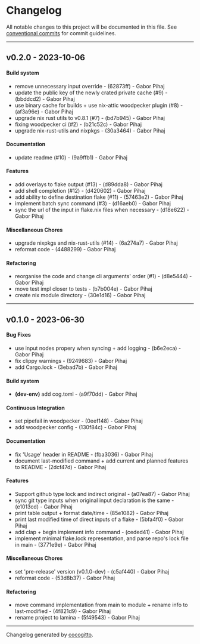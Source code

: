 # Changelog
All notable changes to this project will be documented in this file. See [conventional commits](https://www.conventionalcommits.org/) for commit guidelines.

- - -
## v0.2.0 - 2023-10-06
#### Build system
- remove unnecessary input override - (62873ff) - Gabor Pihaj
- update the public key of the newly crated private cache (#9) - (bbddcd2) - Gabor Pihaj
- use binary cache for builds + use nix-attic woodpecker plugin (#8) - (af3a96e) - Gabor Pihaj
- upgrade nix rust utils to v0.8.1 (#7) - (bd7b945) - Gabor Pihaj
- fixing woodpecker ci (#2) - (b21c52c) - Gabor Pihaj
- upgrade nix-rust-utils and nixpkgs - (30a3464) - Gabor Pihaj
#### Documentation
- update readme (#10) - (9a9ffb1) - Gabor Pihaj
#### Features
- add overlays to flake output (#13) - (d89dda8) - Gabor Pihaj
- add shell completion (#12) - (d420602) - Gabor Pihaj
- add ability to define destination flake (#11) - (57463e2) - Gabor Pihaj
- implement batch sync command (#3) - (d16aeb0) - Gabor Pihaj
- sync the url of the input in flake.nix files when necessary - (d18e622) - Gabor Pihaj
#### Miscellaneous Chores
- upgrade nixpkgs and nix-rust-utils (#14) - (6a274a7) - Gabor Pihaj
- reformat code - (4488299) - Gabor Pihaj
#### Refactoring
- reorganise the code and change cli arguments' order (#1) - (d8e5444) - Gabor Pihaj
- move test impl closer to tests - (b7b004e) - Gabor Pihaj
- create nix module directory - (30e1d16) - Gabor Pihaj

- - -

## v0.1.0 - 2023-06-30
#### Bug Fixes
- use input nodes propery when syncing + add logging - (b6e2eca) - Gabor Pihaj
- fix clippy warnings - (9249683) - Gabor Pihaj
- add Cargo.lock - (3ebad7b) - Gabor Pihaj
#### Build system
- **(dev-env)** add cog.toml - (a9f70dd) - Gabor Pihaj
#### Continuous Integration
- set pipefail in woodpecker - (0eef148) - Gabor Pihaj
- add woodpecker config - (130f84c) - Gabor Pihaj
#### Documentation
- fix 'Usage' header in README - (fba3036) - Gabor Pihaj
- document last-modified command + add current and planned features to README - (2dcf47d) - Gabor Pihaj
#### Features
- Support github type lock and indirect original - (a07ea87) - Gabor Pihaj
- sync git type inputs when original input declaration is the same - (e1013cd) - Gabor Pihaj
- print table output + format date/time - (85e1082) - Gabor Pihaj
- print last modified time of direct inputs of a flake - (5bfa4f0) - Gabor Pihaj
- add clap + begin implement info command - (ceded41) - Gabor Pihaj
- implement minimal flake.lock representation, and parse repo's lock file in main - (3771e9e) - Gabor Pihaj
#### Miscellaneous Chores
- set 'pre-release' version (v0.1.0-dev) - (c5af440) - Gabor Pihaj
- reformat code - (53d8b37) - Gabor Pihaj
#### Refactoring
- move command implementation from main to module + rename info to last-modified - (4f821d9) - Gabor Pihaj
- rename project to lamina - (5f49543) - Gabor Pihaj

- - -

Changelog generated by [cocogitto](https://github.com/cocogitto/cocogitto).